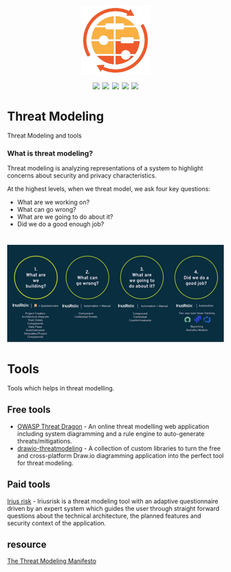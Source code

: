 <h1 align="center">
  <img src="/img/logo.png" alt="" width="160px;">
  <br>
  <img src="https://img.shields.io/badge/PRs-welcome-blue">
  <img src="https://img.shields.io/github/last-commit/kh4sh3i/Threat-Modeling">
  <img src="https://img.shields.io/github/commit-activity/m/kh4sh3i/Threat-Modeling">
  <a href="https://twitter.com/intent/follow?screen_name=kh4sh3i_"><img src="https://img.shields.io/twitter/follow/kh4sh3i_?style=flat&logo=twitter"></a>
  <a href="https://github.com/kh4sh3i"><img src="https://img.shields.io/github/stars/kh4sh3i?style=flat&logo=github"></a>
</h1>

# Threat Modeling
 Threat Modeling and tools
 
### What is threat modeling?
Threat modeling is analyzing representations of a system to highlight concerns about security and privacy characteristics.

At the highest levels, when we threat model, we ask four key questions:

* What are we working on?
* What can go wrong?
* What are we going to do about it?
* Did we do a good enough job?

<h1 align="center">
  <img src="/img/img1.png" alt="" width="800px;">
</h1>

# Tools
Tools which helps in threat modelling.

## Free tools
* [OWASP Threat Dragon](https://owasp.org/www-project-threat-dragon/) - An online threat modelling web application including system diagramming and a rule engine to auto-generate threats/mitigations.
* [drawio-threatmodeling](https://github.com/michenriksen/drawio-threatmodeling) - A collection of custom libraries to turn the free and cross-platform Draw.io diagramming application into the perfect tool for threat modeling.

## Paid tools
[Irius risk](https://iriusrisk.com/threat-modeling-tool/) - Iriusrisk is a threat modeling tool with an adaptive questionnaire driven by an expert system which guides the user through straight forward questions about the technical architecture, the planned features and security context of the application.

## resource 
[The Threat Modeling Manifesto](https://www.threatmodelingmanifesto.org/)
